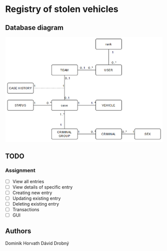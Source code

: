 # Registry of stolen vehicles






## Database diagram
<img src="diagrams/logical.png" width="550">





## TODO
### Assignment

 - [ ] View all entries
 - [ ] View details of specific entry
 - [ ] Creating new entry
 - [ ]  Updating existing entry
 - [ ] Deleting existing entry
 - [ ] Transactions
 - [ ] GUI

## Authors
Dominik Horvath
Dávid Drobný



